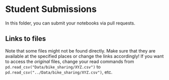 # Student Submissions
In this folder, you can submit your notebooks via pull requests.

## Links to files
Note that some files might not be found directly. Make sure that they are available at the specified places or change the links accordingly! If you want to access the _original_ files, change your read commands from `pd.read_csv("Data/bike_sharing/XYZ.csv")` to `pd.read_csv("../Data/bike_sharing/XYZ.csv")`, etc.
